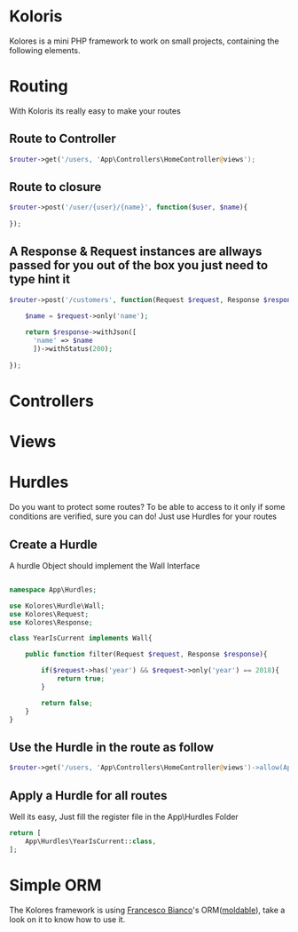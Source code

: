 # Koloris
Kolores is a mini PHP framework to work on small projects, containing the following elements.

# Routing
With Koloris its really easy to make your routes

## Route to Controller
```php
$router->get('/users, 'App\Controllers\HomeController@views');
```
## Route to closure
```php
$router->post('/user/{user}/{name}', function($user, $name){
    
});
```
## A Response & Request instances are allways passed for you out of the box you just need to type hint it
```php
$router->post('/customers', function(Request $request, Response $respone){

    $name = $request->only('name');
    
    return $response->withJson([
      'name' => $name
      ])->withStatus(200);
      
});
```

# Controllers

# Views

# Hurdles


Do you want to protect some routes? To be able to access to it only if some conditions are verified, sure you can do! Just use Hurdles for your routes
## Create a Hurdle
A hurdle Object should implement the Wall Interface
```php

namespace App\Hurdles;

use Kolores\Hurdle\Wall;
use Kolores\Request;
use Kolores\Response;

class YearIsCurrent implements Wall{

	public function filter(Request $request, Response $response){

		if($request->has('year') && $request->only('year') == 2018){
			return true;
		}

		return false;
	}
}
```
## Use the Hurdle in the route as follow

```php
$router->get('/users, 'App\Controllers\HomeController@views')->allow(App\Hurdles\YearIsCurrent::class);
```
## Apply a Hurdle for all routes
Well its easy, Just fill the register file in the App\Hurdles Folder

```php
return [
	App\Hurdles\YearIsCurrent::class,
];
```

# Simple ORM
The Kolores framework is using [Francesco Bianco](https://github.com/francescobianco)'s ORM([moldable](https://github.com/javanile/moldable)), take a look on it to know how to use it.

